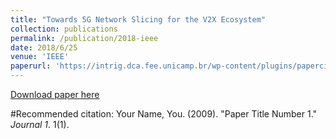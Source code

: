 ```yaml
---
title: "Towards 5G Network Slicing for the V2X Ecosystem"
collection: publications
permalink: /publication/2018-ieee
date: 2018/6/25
venue: 'IEEE'
paperurl: 'https://intrig.dca.fee.unicamp.br/wp-content/plugins/papercite/pdf/campolo2018towards.pdf'
---
```

[Download paper here](https://intrig.dca.fee.unicamp.br/wp-content/plugins/papercite/pdf/campolo2018towards.pdf)

#Recommended citation: Your Name, You. (2009). "Paper Title Number 1." <i>Journal 1</i>. 1(1).
